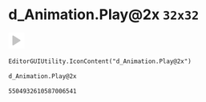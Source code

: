 # d_Animation.Play@2x `32x32`
<img src="/img/d_Animation.Play@2x.png" width=32 height=32>

``` CSharp
EditorGUIUtility.IconContent("d_Animation.Play@2x")
```
```
d_Animation.Play@2x
```
```
5504932610587006541
```
